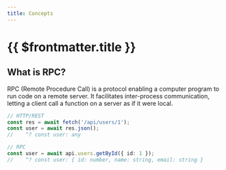 ```yaml
---
title: Concepts
---
```


# {{ $frontmatter.title }}

## What is RPC?

RPC (Remote Procedure Call) is a protocol enabling a computer program to run code on a remote server. It facilitates inter-process communication, letting a client call a function on a server as if it were local.

```ts
// HTTP/REST
const res = await fetch('/api/users/1');
const user = await res.json();
//    ^? const user: any

// RPC
const user = await api.users.getById({ id: 1 });
//    ^? const user: { id: number, name: string, email: string }
```
